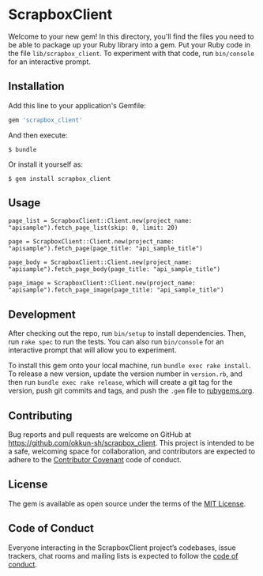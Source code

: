 # ScrapboxClient

Welcome to your new gem! In this directory, you'll find the files you need to be able to package up your Ruby library into a gem. Put your Ruby code in the file `lib/scrapbox_client`. To experiment with that code, run `bin/console` for an interactive prompt.

## Installation

Add this line to your application's Gemfile:

```ruby
gem 'scrapbox_client'
```

And then execute:

    $ bundle

Or install it yourself as:

    $ gem install scrapbox_client

## Usage

```
page_list = ScrapboxClient::Client.new(project_name: "apisample").fetch_page_list(skip: 0, limit: 20)

page = ScrapboxClient::Client.new(project_name: "apisample").fetch_page(page_title: "api_sample_title")

page_body = ScrapboxClient::Client.new(project_name: "apisample").fetch_page_body(page_title: "api_sample_title")

page_image = ScrapboxClient::Client.new(project_name: "apisample").fetch_page_image(page_title: "api_sample_title")
```

## Development

After checking out the repo, run `bin/setup` to install dependencies. Then, run `rake spec` to run the tests. You can also run `bin/console` for an interactive prompt that will allow you to experiment.

To install this gem onto your local machine, run `bundle exec rake install`. To release a new version, update the version number in `version.rb`, and then run `bundle exec rake release`, which will create a git tag for the version, push git commits and tags, and push the `.gem` file to [rubygems.org](https://rubygems.org).

## Contributing

Bug reports and pull requests are welcome on GitHub at https://github.com/okkun-sh/scrapbox_client. This project is intended to be a safe, welcoming space for collaboration, and contributors are expected to adhere to the [Contributor Covenant](http://contributor-covenant.org) code of conduct.

## License

The gem is available as open source under the terms of the [MIT License](https://opensource.org/licenses/MIT).

## Code of Conduct

Everyone interacting in the ScrapboxClient project’s codebases, issue trackers, chat rooms and mailing lists is expected to follow the [code of conduct](https://github.com/[USERNAME]/scrapbox_client/blob/master/CODE_OF_CONDUCT.md).
